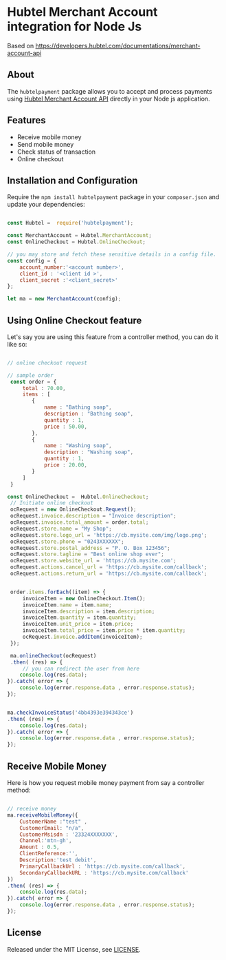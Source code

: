 # Hubtel Merchant Account integration for Node Js

Based on https://developers.hubtel.com/documentations/merchant-account-api

## About

The `hubtelpayment` package allows you to accept and process payments using [Hubtel Merchant Account API](https://developers.hubtel.com/documentations/merchant-account-api) directly in your Node js application.

## Features

* Receive mobile money
* Send mobile money
* Check status of transaction
* Online checkout

## Installation and Configuration

Require the `npm install hubtelpayment` package in your `composer.json` and update your dependencies:
```js

const Hubtel =  require('hubtelpayment');

const MerchantAccount = Hubtel.MerchantAccount; 
const OnlineCheckout = Hubtel.OnlineCheckout; 

// you may store and fetch these sensitive details in a config file.
const config = {
    account_number:'<account number>', 
    client_id : '<client id >', 
    client_secret :'<client_secret>'
};

let ma = new MerchantAccount(config);

```
## Using Online Checkout feature

Let's say you are using this feature from a controller method, you can do it like so:

```js

// online checkout request

// sample order
 const order = {
     total : 70.00,
     items : [
        {
            name : "Bathing soap",
            description : "Bathing soap",
            quantity : 1,
            price : 50.00,
        },
        {
            name : "Washing soap",
            description : "Washing soap",
            quantity : 1,
            price : 20.00,
        }
     ]
 }

const OnlineCheckout =  Hubtel.OnlineCheckout;
 // Initiate online checkout
 ocRequest = new OnlineCheckout.Request();
 ocRequest.invoice.description = "Invoice description";
 ocRequest.invoice.total_amount = order.total;
 ocRequest.store.name = "My Shop";
 ocRequest.store.logo_url = 'https://cb.mysite.com/img/logo.png';
 ocRequest.store.phone = "0243XXXXXX";
 ocRequest.store.postal_address = "P. O. Box 123456";
 ocRequest.store.tagline = "Best online shop ever";
 ocRequest.store.website_url = 'https://cb.mysite.com';
 ocRequest.actions.cancel_url = 'https://cb.mysite.com/callback';
 ocRequest.actions.return_url = 'https://cb.mysite.com/callback';


 order.items.forEach((item) => {
     invoiceItem = new OnlineCheckout.Item();
     invoiceItem.name = item.name;
     invoiceItem.description = item.description;
     invoiceItem.quantity = item.quantity;
     invoiceItem.unit_price = item.price;
     invoiceItem.total_price = item.price * item.quantity;
     ocRequest.invoice.addItem(invoiceItem);
 });

 ma.onlineCheckout(ocRequest)
 .then( (res) => {
     // you can redirect the user from here
    console.log(res.data);
}).catch( error => {
    console.log(error.response.data , error.response.status);
});


ma.checkInvoiceStatus('4bb4393e394343ce')
.then( (res) => {
    console.log(res.data);
}).catch( error => {
    console.log(error.response.data , error.response.status);
});
```

## Receive Mobile Money

Here is how you request mobile money payment from say a controller method:
```js

// receive money 
ma.receiveMobileMoney({
    CustomerName :"test" , 
    CustomerEmail: "n/a", 
    CustomerMsisdn : '23324XXXXXXX',
    Channel:'mtn-gh',
    Amount : 0.5,
    ClientReference:'',
    Description:'test debit',
    PrimaryCallbackUrl : 'https://cb.mysite.com/callback',
    SecondaryCallbackURL : 'https://cb.mysite.com/callback'
})
.then( (res) => {
    console.log(res.data);
}).catch( error => {
    console.log(error.response.data , error.response.status);
});
```
  
## License

Released under the MIT License, see [LICENSE](LICENSE).

[link-author]: https://github.com/paulmajora
[link-contributors]: ../../contributors
